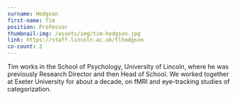 ```yaml
---
surname: Hodgson
first-name: Tim
position: Professor
thumbnail-img: /assets/img/tim-hodgson.jpg
link: https://staff.lincoln.ac.uk/tlhodgson
co-count: 2
---
```


Tim works in the School of Psychology, University of Lincoln, where he was previously Research Director and then Head of School. We worked together at Exeter University for about a decade, on fMRI and eye-tracking studies of categorization. 

